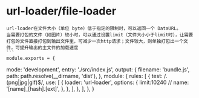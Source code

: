 # url-loader/file-loader
    url-loader在文件大小（单位 byte）低于指定的限制时，可以返回一个 DataURL。
    当需要打包的文件（如图片）较小时，可以通过设置limit（文件大小小于limit时），让需要打包的文件直接打包到输出文件里，可减少一次http请求；文件较大，则单独打包出一个文件，可提升输出的主文件的加载速度
    ```
    module.exports = {
  mode: 'development',
  entry: './src/index.js',
  output: {
    filename: 'bundle.js',
    path: path.resolve(__dirname, 'dist'),
  },
  module: {
    rules: [
      {
        test: /\.(png|jpg|gif)$/,
        use: [
          {
            loader: 'url-loader',
            options: {
              limit:10240
              // name: '[name]_[hash].[ext]',
            },
          },
        ],
      },
    ],
  },
}
```
